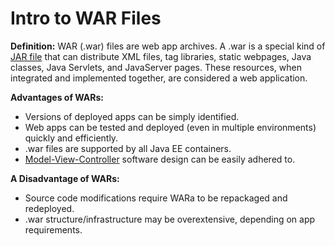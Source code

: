 # Intro to WAR Files

**Definition:** WAR (.war) files are web app archives. A .war is a special kind of [JAR file](README.md) that can distribute XML files, tag libraries, static webpages,
Java classes, Java Servlets, and JavaServer pages. These resources, when integrated and implemented together, are considered a web application.

**Advantages of WARs:**

* Versions of deployed apps can be simply identified.
* Web apps can be tested and deployed (even in multiple environments) quickly and efficiently.
* .war files are supported by all Java EE containers.
* [Model-View-Controller](https://en.wikipedia.org/wiki/Model%E2%80%93view%E2%80%93controller) software design can be easily adhered to.

**A Disadvantage of WARs:**

* Source code modifications require WARa to be repackaged and redeployed.
* .war structure/infrastructure may be overextensive, depending on app requirements.
